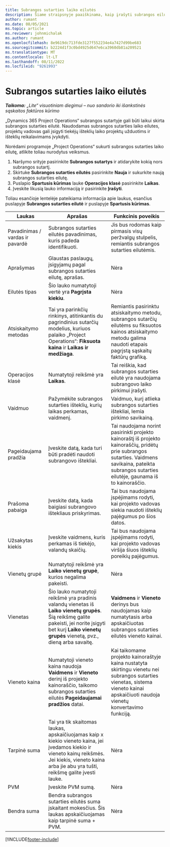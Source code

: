 ```yaml
---
title: Subrangos sutarties laiko eilutės
description: Šiame straipsnyje paaiškinama, kaip įrašyti subrangos eilutes laikui ir įrašyti laiko pirkimą iš tiekėjų.
author: rumant
ms.date: 08/05/2021
ms.topic: article
ms.reviewer: johnmichalak
ms.author: rumant
ms.openlocfilehash: 8e9619dc713fde3127f552234e4a7427d99be683
ms.sourcegitcommit: b2224d1f3c0bd4925d647e6ca3960db81a209521
ms.translationtype: MT
ms.contentlocale: lt-LT
ms.lasthandoff: 08/11/2022
ms.locfileid: "9261993"
---
```

# <a name="subcontract-lines-for-time"></a>Subrangos sutarties laiko eilutės

_**Taikoma:** „Lite“ visuotiniam diegimui – nuo sandorio iki išankstinės sąskaitos faktūros kūrimo_

„Dynamics 365 Project Operations“ subrangos sutartyje gali būti laikui skirta subrangos sutarties eilutė. Naudodamas subrangos sutarties laiko eilutes, projektų vadovas gali įsigyti tiekėjų išteklių laiko projektų užduotims ir išteklių reikalavimams įvykdyti.

Norėdami programoje „Project Operations“ sukurti subrangos sutarties laiko eilutę, atlikite toliau nurodytus veiksmus.

1. Naršymo srityje pasirinkite **Subrangos sutartys** ir atidarykite kokią nors subrangos sutartį.
2. Skirtuke **Subrangos sutarties eilutės** pasirinkite **Nauja** ir sukurkite naują subrangos sutarties eilutę.
3. Puslapio **Spartusis kūrimas** lauke **Operacijos klasė** pasirinkite **Laikas**.
4. Įveskite likusią lauko informaciją ir pasirinkite **Įrašyti**.

  Toliau esančioje lentelėje pateikiama informacija apie laukus, esančius puslapyje **Subrangos sutarties eilutė** ir puslapyje **Spartusis kūrimas**.

| **Laukas** | **Aprašas** | **Funkcinis poveikis** |
| --- | --- | --- |
| Pavadinimas / vardas ir pavardė | Subrangos sutarties eilutės pavadinimas, kuris padeda identifikuoti. | Jis bus rodomas kaip pirmasis visų peržvalgų stulpelis, remiantis subrangos sutarties eilutėmis. |
| Aprašymas | Glaustas paslaugų, įsigyjamų pagal subrangos sutarties eilutę, aprašas. |Nėra |
| Eilutės tipas |   Šio lauko numatytoji vertė yra **Pagrįsta kiekiu**.| Nėra |
| Atsiskaitymo metodas | Tai yra parinkčių rinkinys, atitinkantis du pagrindinius sutarčių modelius, kuriuos palaiko „Project Operations“: **Fiksuota kaina** ir **Laikas ir medžiaga**. | Remiantis pasirinktu atsiskaitymo metodu, subrangos sutarčių eilutėms su fiksuotos kainos atsiskaitymo metodu galima naudoti etapais pagrįstą sąskaitų faktūrų grafiką. |
| Operacijos klasė | Numatytoji reikšmė yra **Laikas**. | Tai reiškia, kad subrangos sutarties eilutė yra naudojama subrangovo laiko pirkimui įrašyti. |
| Vaidmuo | Pažymėkite subrangos sutarties išteklių, kurių laikas perkamas, vaidmenį. | Vaidmuo, kurį atlieka subrangos sutarties ištekliai, lemia pirkimo savikainą. |
| Pageidaujama pradžia | Įveskite datą, kada turi būti pradėti naudoti subrangovo ištekliai. | Tai naudojama norint pasirinkti projekto kainoraštį iš projekto kainoraščių, pridėtų prie subrangos sutarties. Vaidmens savikaina, pateikta subrangos sutarties eilutėje, gaunama iš to kainoraščio. |
| Prašoma pabaiga | Įveskite datą, kada baigiasi subrangovo ištekliaus priskyrimas. | Tai bus naudojama įspėjimams rodyti, kai projekto vadovas siekia naudoti išteklių pajėgumus po šios datos. |
| Užsakytas kiekis | Įveskite vaidmens, kuris perkamas iš tiekėjo, valandų skaičių. | Tai bus naudojama įspėjimams rodyti, kai projekto vadovas viršija šiuos išteklių poreikių pajėgumus. |
| Vienetų grupė | Numatytoji reikšmė yra **Laiko vienetų grupė**, kurios negalima pakeisti. | Nėra|
| Vienetas | Šio lauko numatytoji reikšmė yra pradinis valandų vienetas iš **Laiko vienetų grupės**. Šią reikšmę galite pakeisti, jei norite įsigyti bet kurį **Laiko vienetų grupės** vienetą, pvz., dieną arba savaitę. | **Vaidmens** ir **Vieneto** derinys bus naudojamas kaip numatytasis arba apskaičiuotas subrangos sutarties eilutės vieneto kainai. |
| Vieneto kaina | Numatytoji vieneto kaina naudoja **Vaidmens** ir **Vieneto** derinį iš projekto kainoraščio, taikomo subrangos sutarties eilutės **Pageidaujamai pradžios** datai. | Kai taikomame projekto kainoraštyje kaina nustatyta skirtingu vienetu nei subrangos sutarties vienetas, sistema vieneto kainai apskaičiuoti naudoja vienetų konvertavimo funkciją. |
| Tarpinė suma |    Tai yra tik skaitomas laukas, apskaičiuojamas kaip x kiekio vieneto kaina, jei įvedamos kiekio ir vieneto kainų reikšmės. Jei kiekis, vieneto kaina arba jie abu yra tušti, reikšmę galite įvesti lauke. | Nėra|
| PVM |   Įveskite PVM sumą. |Nėra |
| Bendra suma | Bendra subrangos sutarties eilutės suma įskaitant mokesčius. Šis laukas apskaičiuojamas kaip tarpinė suma + PVM.|Nėra |

[!INCLUDE[footer-include](../../includes/footer-banner.md)]

